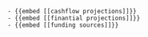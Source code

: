 	- {{embed [[cashflow projections]]}}
	- {{embed [[finantial projections]]}}
	- {{embed [[funding sources]]}}


